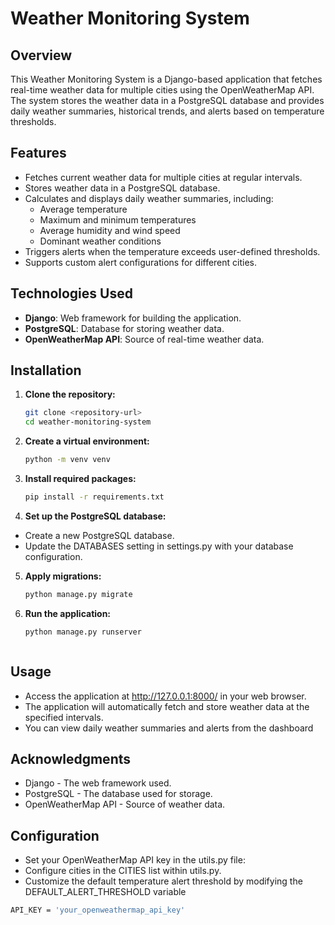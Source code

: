 # Weather Monitoring System

## Overview

This Weather Monitoring System is a Django-based application that fetches real-time weather data for multiple cities using the OpenWeatherMap API. The system stores the weather data in a PostgreSQL database and provides daily weather summaries, historical trends, and alerts based on temperature thresholds.

## Features

- Fetches current weather data for multiple cities at regular intervals.
- Stores weather data in a PostgreSQL database.
- Calculates and displays daily weather summaries, including:
  - Average temperature
  - Maximum and minimum temperatures
  - Average humidity and wind speed
  - Dominant weather conditions
- Triggers alerts when the temperature exceeds user-defined thresholds.
- Supports custom alert configurations for different cities.

## Technologies Used

- **Django**: Web framework for building the application.
- **PostgreSQL**: Database for storing weather data.
- **OpenWeatherMap API**: Source of real-time weather data.

## Installation

1. **Clone the repository:**

   ```bash
   git clone <repository-url>
   cd weather-monitoring-system
2. **Create a virtual environment:**

   ```bash
   python -m venv venv


3. **Install required packages:**

   ```bash
   pip install -r requirements.txt

4. **Set up the PostgreSQL database:**
  - Create a new PostgreSQL database.
  - Update the DATABASES setting in settings.py with your database configuration.
5. **Apply migrations:**

   ```bash
   python manage.py migrate
6. **Run the application:**

   ```bash
   python manage.py runserver



## Usage
- Access the application at http://127.0.0.1:8000/ in your web browser.
- The application will automatically fetch and store weather data at the specified intervals.
- You can view daily weather summaries and alerts from the dashboard

##  Acknowledgments

- Django - The web framework used.
- PostgreSQL - The database used for storage.
- OpenWeatherMap API - Source of weather data.

## Configuration
- Set your OpenWeatherMap API key in the utils.py file:
- Configure cities in the CITIES list within utils.py.
- Customize the default temperature alert threshold by modifying the DEFAULT_ALERT_THRESHOLD variable

 ```bash
API_KEY = 'your_openweathermap_api_key'








